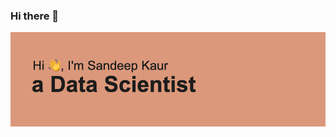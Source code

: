 ### Hi there 👋
<img src="https://github.com/SandeepHundal18/SandeepHundal18/blob/main/header.png
" alt="banner that Sandeep Kaur - a data scientist">

<!--
**SandeepHundal18/SandeepHundal18** is a ✨ _special_ ✨ repository because its `README.md` (this file) appears on your GitHub profile.

Here are some ideas to get you started:

- 🔭 I’m currently working on ...
- 🌱 I’m currently learning ...
- 👯 I’m looking to collaborate on ...
- 🤔 I’m looking for help with ...
- 💬 Ask me about ...
- 📫 How to reach me: ...
- 😄 Pronouns: ...
- ⚡ Fun fact: ...
-->
